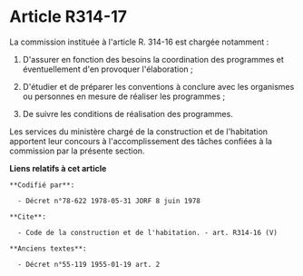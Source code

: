 # Article R314-17

La commission instituée à l'article R. 314-16 est chargée notamment : 

1. D'assurer en fonction des besoins la coordination des programmes et éventuellement d'en provoquer l'élaboration ; 

2. D'étudier et de préparer les conventions à conclure avec les organismes ou personnes en mesure de réaliser les
programmes ; 

3. De suivre les conditions de réalisation des programmes. 

Les services du ministère chargé de la construction et de l'habitation apportent leur concours à l'accomplissement des tâches
confiées à la commission par la présente section.

**Liens relatifs à cet article**

	**Codifié par**:

	  - Décret n°78-622 1978-05-31 JORF 8 juin 1978

	**Cite**:

	  - Code de la construction et de l'habitation. - art. R314-16 (V)

	**Anciens textes**:

	  - Décret n°55-119 1955-01-19 art. 2
